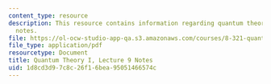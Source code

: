 ```yaml
---
content_type: resource
description: This resource contains information regarding quantum theory I, lecture
  notes.
file: https://ol-ocw-studio-app-qa.s3.amazonaws.com/courses/8-321-quantum-theory-i-fall-2017/1d8cd3d97c8c26f16bea95051466574c_MIT8_321F17_lec9.pdf
file_type: application/pdf
resourcetype: Document
title: Quantum Theory I, Lecture 9 Notes
uid: 1d8cd3d9-7c8c-26f1-6bea-95051466574c
---
```

